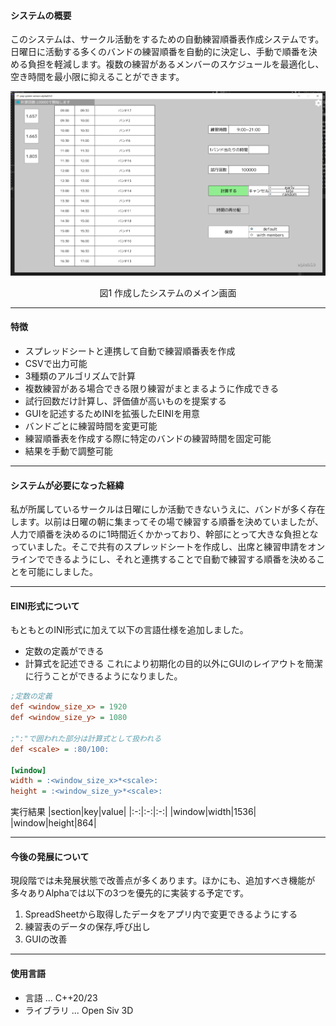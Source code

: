#### システムの概要
このシステムは、サークル活動をするための自動練習順番表作成システムです。日曜日に活動する多くのバンドの練習順番を自動的に決定し、手動で順番を決める負担を軽減します。複数の練習があるメンバーのスケジュールを最適化し、空き時間を最小限に抑えることができます。

<img src = "main.jpg"></img>
<div style="text-align: center;">
  図1 作成したシステムのメイン画面
</div>

---

#### 特徴
- スプレッドシートと連携して自動で練習順番表を作成
- CSVで出力可能
- 3種類のアルゴリズムで計算
- 複数練習がある場合できる限り練習がまとまるように作成できる
- 試行回数だけ計算し、評価値が高いものを提案する
- GUIを記述するためINIを拡張したEINIを用意
- バンドごとに練習時間を変更可能
- 練習順番表を作成する際に特定のバンドの練習時間を固定可能
- 結果を手動で調整可能

---

#### システムが必要になった経緯
私が所属しているサークルは日曜にしか活動できないうえに、バンドが多く存在します。以前は日曜の朝に集まってその場で練習する順番を決めていましたが、人力で順番を決めるのに1時間近くかかっており、幹部にとって大きな負担となっていました。そこで共有のスプレッドシートを作成し、出席と練習申請をオンラインでできるようにし、それと連携することで自動で練習する順番を決めることを可能にしました。

---

#### EINI形式について
もともとのINI形式に加えて以下の言語仕様を追加しました。
- 定数の定義ができる
- 計算式を記述できる
これにより初期化の目的以外にGUIのレイアウトを簡潔に行うことができるようになりました。

```INI
;定数の定義
def <window_size_x> = 1920
def <window_size_y> = 1080

;":"で囲われた部分は計算式として扱われる
def <scale> = :80/100:

[window]
width = :<window_size_x>*<scale>:
height = :<window_size_y>*<scale>:
```

実行結果
|section|key|value|
|:-:|:-:|:-:|
|window|width|1536|
|window|height|864|

---

#### 今後の発展について
現段階では未発展状態で改善点が多くあります。ほかにも、追加すべき機能が多々ありAlphaでは以下の3つを優先的に実装する予定です。

1. SpreadSheetから取得したデータをアプリ内で変更できるようにする
1. 練習表のデータの保存,呼び出し
1. GUIの改善

---

#### 使用言語
- 言語 ... C++20/23
- ライブラリ ... Open Siv 3D
